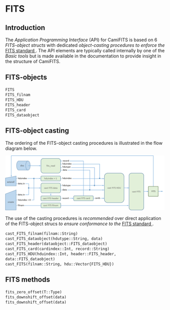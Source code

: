# FITS

## Introduction

The *Application Programming Interface* (API) for CamiFITS is based on 6 
*FITS-object structs* with dedicated *object-casting procedures to enforce the* 
[FITS standard ](https://fits.gsfc.nasa.gov/fits_standard.html). The API 
elements are typically called internally by one of the *Basic tools* but is
made available in the documentation to provide insight in the structure of 
CamiFITS.

## FITS-objects
```@docs
FITS
FITS_filnam
FITS_HDU
FITS_header
FITS_card
FITS_dataobject
```

## FITS-object casting
The ordering of the FITS-object casting procedures is illustrated in the 
flow diagram below. 

![Image](../assets/fits_casting.png)

The use of the casting procedures is *recommended* over direct application
of the FITS-object strucs *to ensure conformance to the* 
[FITS standard ](https://fits.gsfc.nasa.gov/fits_standard.html).

```@docs
cast_FITS_filnam(filnam::String)
cast_FITS_dataobject(hdutype::String, data)
cast_FITS_header(dataobject::FITS_dataobject)
cast_FITS_card(cardindex::Int, record::String)
cast_FITS_HDU(hduindex::Int, header::FITS_header, data::FITS_dataobject)
cast_FITS(filnam::String, hdu::Vector{FITS_HDU})
```

## FITS methods

```@docs
fits_zero_offset(T::Type)
fits_downshift_offset(data)
fits_downshift_offset(data)
```